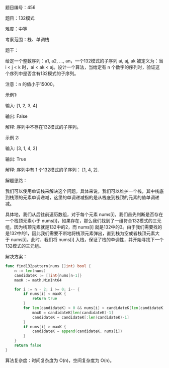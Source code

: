 题目编号：456

题目：132模式

难度：中等

考察范围：栈、单调栈

题干：

给定一个整数序列：a1, a2, ..., an，一个132模式的子序列 ai, aj, ak 被定义为：当 i < j < k 时，ai < ak < aj。设计一个算法，当给定有 n 个数字的序列时，验证这个序列中是否含有132模式的子序列。

注意：n 的值小于15000。

示例1:

输入: [1, 2, 3, 4]

输出: False

解释: 序列中不存在132模式的子序列。

示例 2:

输入: [3, 1, 4, 2]

输出: True

解释: 序列中有 1 个132模式的子序列： [1, 4, 2].

解题思路：

我们可以使用单调栈来解决这个问题。具体来说，我们可以维护一个栈，其中栈底到栈顶的元素单调递减，这里的单调递减指的是从栈底到栈顶的元素的值单调递减。

具体地，我们从后往前遍历数组，对于每个元素 nums[i]，我们首先判断是否存在一个栈顶元素小于 nums[i]，如果存在，那么我们找到了一组符合132模式的三元组，因为栈顶元素就是132中的2，而 nums[i] 就是132中的3。由于我们需要找的是132中的1，因此我们需要不断地将栈顶元素弹出，直到栈为空或者栈顶元素大于 nums[i]。此时，我们将 nums[i] 入栈，保证了栈的单调性，并开始寻找下一个132模式的三元组。

解决方案：

```go
func find132pattern(nums []int) bool {
    n := len(nums)
    candidateK := []int{nums[n-1]}
    maxK := math.MinInt64

    for i := n - 2; i >= 0; i-- {
        if nums[i] < maxK {
            return true
        }
        for len(candidateK) > 0 && nums[i] > candidateK[len(candidateK)-1] {
            maxK = candidateK[len(candidateK)-1]
            candidateK = candidateK[:len(candidateK)-1]
        }
        if nums[i] > maxK {
            candidateK = append(candidateK, nums[i])
        }
    }
    return false
}
```

算法复杂度：时间复杂度为 O(n)，空间复杂度为 O(n)。